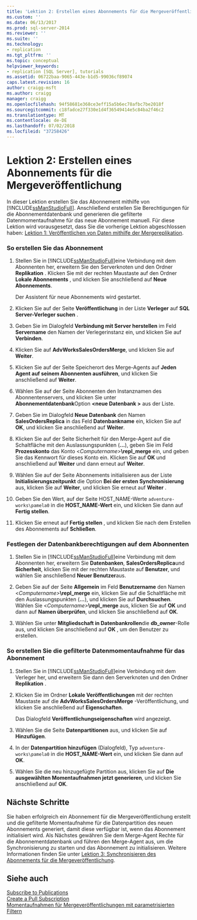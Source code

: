 ```yaml
---
title: 'Lektion 2: Erstellen eines Abonnements für die Mergeveröffentlichung | Microsoft-Dokumentation'
ms.custom: ''
ms.date: 06/13/2017
ms.prod: sql-server-2014
ms.reviewer: ''
ms.suite: ''
ms.technology:
- replication
ms.tgt_pltfrm: ''
ms.topic: conceptual
helpviewer_keywords:
- replication [SQL Server], tutorials
ms.assetid: 06722baa-9065-443e-b1d5-99036cf89074
caps.latest.revision: 16
author: craigg-msft
ms.author: craigg
manager: craigg
ms.openlocfilehash: 94f58681e368ce3eff15a5b6ec78afbc7be2018f
ms.sourcegitcommit: c18fadce27f330e1d4f36549414e5c84ba2f46c2
ms.translationtype: MT
ms.contentlocale: de-DE
ms.lasthandoff: 07/02/2018
ms.locfileid: "37258426"
---
```

# <a name="lesson-2-creating-a-subscription-to-the-merge-publication"></a>Lektion 2: Erstellen eines Abonnements für die Mergeveröffentlichung
  In dieser Lektion erstellen Sie das Abonnement mithilfe von [!INCLUDE[ssManStudioFull](../../includes/ssmanstudiofull-md.md)]. Anschließend erstellen Sie Berechtigungen für die Abonnementdatenbank und generieren die gefilterte Datenmomentaufnahme für das neue Abonnement manuell. Für diese Lektion wird vorausgesetzt, dass Sie die vorherige Lektion abgeschlossen haben: [Lektion 1: Veröffentlichen von Daten mithilfe der Mergereplikation](lesson-1-publishing-data-using-merge-replication.md).  
  
### <a name="to-create-the-subscription"></a>So erstellen Sie das Abonnement  
  
1.  Stellen Sie in [!INCLUDE[ssManStudioFull](../../includes/ssmanstudiofull-md.md)]eine Verbindung mit dem Abonnenten her, erweitern Sie den Serverknoten und den Ordner **Replikation** . Klicken Sie mit der rechten Maustaste auf den Ordner **Lokale Abonnements** , und klicken Sie anschließend auf **Neue Abonnements**.  
  
     Der Assistent für neue Abonnements wird gestartet.  
  
2.  Klicken Sie auf der Seite **Veröffentlichung** in der Liste **Verleger** auf **SQL Server-Verleger suchen** .  
  
3.  Geben Sie im Dialogfeld **Verbindung mit Server herstellen** im Feld **Servername** den Namen der Verlegerinstanz ein, und klicken Sie auf **Verbinden**.  
  
4.  Klicken Sie auf **AdvWorksSalesOrdersMerge**, und klicken Sie auf **Weiter**.  
  
5.  Klicken Sie auf der Seite Speicherort des Merge-Agents auf **Jeden Agent auf seinem Abonnenten ausführen**, und klicken Sie anschließend auf **Weiter**.  
  
6.  Wählen Sie auf der Seite Abonnenten den Instanznamen des Abonnentenservers, und klicken Sie unter **Abonnementdatenbank**Option  **\<neue Datenbank >** aus der Liste.  
  
7.  Geben Sie im Dialogfeld **Neue Datenbank** den Namen **SalesOrdersReplica** in das Feld **Datenbankname** ein, klicken Sie auf **OK**, und klicken Sie anschließend auf **Weiter**.  
  
8.  Klicken Sie auf der Seite Sicherheit für den Merge-Agent auf die Schaltfläche mit den Auslassungspunkten (**…**), geben Sie im Feld **Prozesskonto** das Konto \<*Computername>***\repl_merge** ein, und geben Sie das Kennwort für dieses Konto ein. Klicken Sie auf **OK** und anschließend auf **Weiter** und dann erneut auf **Weiter**.  
  
9. Wählen Sie auf der Seite Abonnements initialisieren aus der Liste **Initialisierungszeitpunkt** die Option **Bei der ersten Synchronisierung** aus, klicken Sie auf **Weiter**, und klicken Sie erneut auf **Weiter** .  
  
10. Geben Sie den Wert, auf der Seite HOST_NAME-Werte `adventure-works\pamela0` in die **HOST_NAME-Wert** ein, und klicken Sie dann auf **Fertig stellen**.  
  
11. Klicken Sie erneut auf **Fertig stellen** , und klicken Sie nach dem Erstellen des Abonnements auf **Schließen**.  
  
### <a name="setting-database-permissions-at-the-subscriber"></a>Festlegen der Datenbankberechtigungen auf dem Abonnenten  
  
1.  Stellen Sie in [!INCLUDE[ssManStudioFull](../../includes/ssmanstudiofull-md.md)]eine Verbindung mit dem Abonnenten her, erweitern Sie **Datenbanken**, **SalesOrdersReplica**und **Sicherheit**, klicken Sie mit der rechten Maustaste auf **Benutzer**, und wählen Sie anschließend **Neuer Benutzer**aus.  
  
2.  Geben Sie auf der Seite **Allgemein** im Feld **Benutzername** den Namen \<*Computername>***\repl_merge** ein, klicken Sie auf die Schaltfläche mit den Auslassungspunkten (**…**), und klicken Sie auf **Durchsuchen**. Wählen Sie \<*Computername>***\repl_merge** aus, klicken Sie auf **OK** und dann auf **Namen überprüfen**, und klicken Sie anschließend auf **OK**.  
  
3.  Wählen Sie unter **Mitgliedschaft in Datenbankrollen**die **db_owner**-Rolle aus, und klicken Sie anschließend auf **OK** , um den Benutzer zu erstellen.  
  
### <a name="to-create-the-filtered-data-snapshot-for-the-subscription"></a>So erstellen Sie die gefilterte Datenmomentaufnahme für das Abonnement  
  
1.  Stellen Sie in [!INCLUDE[ssManStudioFull](../../includes/ssmanstudiofull-md.md)]eine Verbindung mit dem Verleger her, und erweitern Sie dann den Serverknoten und den Ordner **Replikation** .  
  
2.  Klicken Sie im Ordner **Lokale Veröffentlichungen** mit der rechten Maustaste auf die **AdvWorksSalesOrdersMerge** -Veröffentlichung, und klicken Sie anschließend auf **Eigenschaften**.  
  
     Das Dialogfeld **Veröffentlichungseigenschaften** wird angezeigt.  
  
3.  Wählen Sie die Seite **Datenpartitionen** aus, und klicken Sie auf **Hinzufügen**.  
  
4.  In der **Datenpartition hinzufügen** (Dialogfeld), Typ `adventure-works\pamela0` in die **HOST_NAME-Wert** ein, und klicken Sie dann auf **OK**.  
  
5.  Wählen Sie die neu hinzugefügte Partition aus, klicken Sie auf **Die ausgewählten Momentaufnahmen jetzt generieren**, und klicken Sie anschließend auf **OK**.  
  
## <a name="next-steps"></a>Nächste Schritte  
 Sie haben erfolgreich ein Abonnement für die Mergeveröffentlichung erstellt und die gefilterte Momentaufnahme für die Datenpartition des neuen Abonnements generiert, damit diese verfügbar ist, wenn das Abonnement initialisiert wird. Als Nächstes gewähren Sie dem Merge-Agent Rechte für die Abonnementdatenbank und führen den Merge-Agent aus, um die Synchronisierung zu starten und das Abonnement zu initialisieren. Weitere Informationen finden Sie unter [Lektion 3: Synchronisieren des Abonnements für die Mergeveröffentlichung](lesson-3-synchronizing-the-subscription-to-the-merge-publication.md).  
  
## <a name="see-also"></a>Siehe auch  
 [Subscribe to Publications](subscribe-to-publications.md)   
 [Create a Pull Subscription](create-a-pull-subscription.md)   
 [Momentaufnahmen für Mergeveröffentlichungen mit parametrisierten Filtern](snapshots-for-merge-publications-with-parameterized-filters.md)  
  
  
